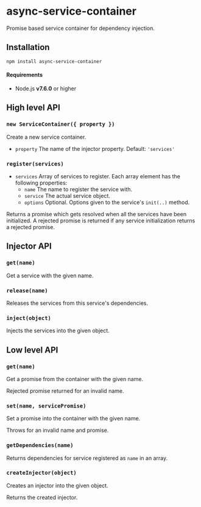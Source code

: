 # async-service-container

Promise based service container for dependency injection.

## Installation

	npm install async-service-container

#### Requirements

* Node.js **v7.6.0** or higher

## High level API

### `new ServiceContainer({ property })`

Create a new service container.

* `property` The name of the injector property. Default: `'services'`

### `register(services)`

* `services` Array of services to register. Each array element has the following properties:
	* `name` The name to register the service with.
	* `service` The actual service object.
	* `options` Optional. Options given to the service's `init(..)` method.

Returns a promise which gets resolved when all the services have been initialized. A rejected promise is returned if any service initialization returns a rejected promise.

## Injector API

### `get(name)`

Get a service with the given name.

### `release(name)`

Releases the services from this service's dependencies.

### `inject(object)`

Injects the services into the given object.

## Low level API

### `get(name)`

Get a promise from the container with the given name.

Rejected promise returned for an invalid name.

### `set(name, servicePromise)`

Set a promise into the container with the given name.

Throws for an invalid name and promise.

### `getDependencies(name)`

Returns dependencies for service registered as `name` in an array.

### `createInjector(object)`

Creates an injector into the given object.

Returns the created injector.
